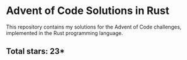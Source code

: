 # Advent of Code Solutions in Rust

This repository contains my solutions for the Advent of Code challenges, implemented in the Rust programming language.

## Total stars: 23*
